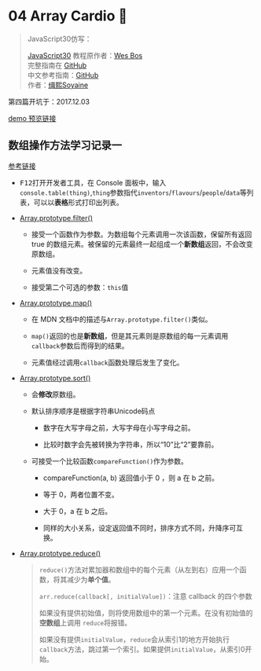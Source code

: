 # 04 Array Cardio 💪

> JavaScript30仿写：
>
> [JavaScript30](https://javascript30.com) 教程原作者：[Wes Bos](https://github.com/wesbos)    
> 完整指南在 [GitHub](https://github.com/soyaine/JavaScript30)  
> 中文参考指南：[GitHub](https://github.com/soyaine/JavaScript30)  
> 作者：[缉熙Soyaine](https://github.com/soyaine)

第四篇开坑于：2017.12.03

[demo 预览链接](https://hehe1111.github.io/js_demo/js30/04%20-%20Array%20Cardio%20Day%201/)

## 数组操作方法学习记录一

[参考链接](https://github.com/soyaine/JavaScript30/tree/master/04%20-%20Array%20Cardio%20Day%201)

- <kbd>F12</kbd>打开开发者工具，在 Console 面板中，输入`console.table(thing)`,`thing`参数指代`inventors`/`flavours`/`people`/`data`等列表，可以以**表格**形式打印出列表。

- [Array.prototype.filter()](https://developer.mozilla.org/zh-CN/docs/Web/JavaScript/Reference/Global_Objects/Array/filter)

    - 接受一个函数作为参数。为数组每个元素调用一次该函数，保留所有返回 true 的数组元素。被保留的元素最终一起组成一个**新数组**返回，不会改变原数组。

    - 元素值没有改变。

    - 接受第二个可选的参数：`this`值


- [Array.prototype.map()](https://developer.mozilla.org/zh-CN/docs/Web/JavaScript/Reference/Global_Objects/Array/map)

    - 在 MDN 文档中的描述与`Array.prototype.filter()`类似。

    - `map()`返回的也是**新数组**，但是其元素则是原数组的每一元素调用`callback`参数后而得到的结果。

    - 元素值经过调用`callback`函数处理后发生了变化。

- [Array.prototype.sort()](https://developer.mozilla.org/zh-CN/docs/Web/JavaScript/Reference/Global_Objects/Array/sort)

    - 会**修改**原数组。

    - 默认排序顺序是根据字符串Unicode码点

        - 数字在大写字母之前，大写字母在小写字母之前。

        - 比较时数字会先被转换为字符串，所以“10”比“2”要靠前。

    - 可接受一个比较函数`compareFunction()`作为参数。

        - compareFunction(a, b) 返回值小于 0 ，则 a 在 b 之前。

        - 等于 0，两者位置不变。

        - 大于 0，a 在 b 之后。

        - 同样的大小关系，设定返回值不同时，排序方式不同，升降序可互换。

- [Array.prototype.reduce()](https://developer.mozilla.org/zh-CN/docs/Web/JavaScript/Reference/Global_Objects/Array/Reduce)

    > `reduce()`方法对累加器和数组中的每个元素（从左到右）应用一个函数，将其减少为**单个值**。
    >
    > `arr.reduce(callback[, initialValue])`：注意 callback 的四个参数
    >
    >  如果没有提供初始值，则将使用数组中的第一个元素。在没有初始值的**空数组**上调用 `reduce`将报错。
    >
    > 如果没有提供`initialValue`，`reduce`会从索引1的地方开始执行`callback`方法，跳过第一个索引。如果提供`initialValue`，从索引0开始。

